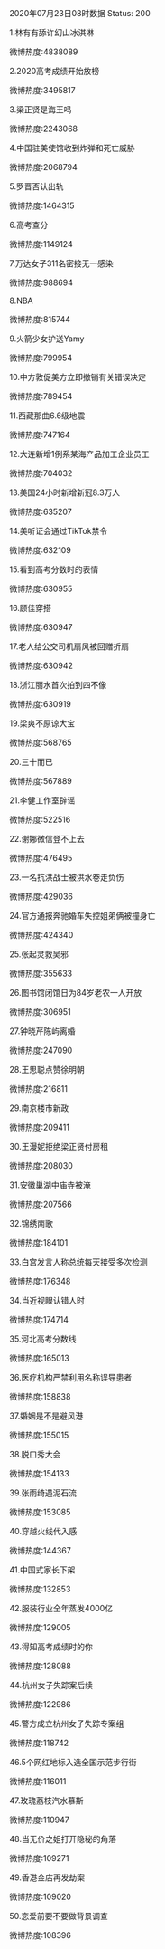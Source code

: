 2020年07月23日08时数据
Status: 200

1.林有有舔许幻山冰淇淋

微博热度:4838089

2.2020高考成绩开始放榜

微博热度:3495817

3.梁正贤是海王吗

微博热度:2243068

4.中国驻美使馆收到炸弹和死亡威胁

微博热度:2068794

5.罗晋否认出轨

微博热度:1464315

6.高考查分

微博热度:1149124

7.万达女子311名密接无一感染

微博热度:988694

8.NBA

微博热度:815744

9.火箭少女护送Yamy

微博热度:799954

10.中方敦促美方立即撤销有关错误决定

微博热度:789454

11.西藏那曲6.6级地震

微博热度:747164

12.大连新增1例系某海产品加工企业员工

微博热度:704032

13.美国24小时新增新冠8.3万人

微博热度:635207

14.美听证会通过TikTok禁令

微博热度:632109

15.看到高考分数时的表情

微博热度:630955

16.顾佳穿搭

微博热度:630947

17.老人给公交司机扇风被回赠折扇

微博热度:630942

18.浙江丽水首次拍到四不像

微博热度:630919

19.梁爽不原谅大宝

微博热度:568765

20.三十而已

微博热度:567889

21.李健工作室辟谣

微博热度:522516

22.谢娜微信登不上去

微博热度:476495

23.一名抗洪战士被洪水卷走负伤

微博热度:429036

24.官方通报奔驰婚车失控姐弟俩被撞身亡

微博热度:424340

25.张起灵救吴邪

微博热度:355633

26.图书馆闭馆日为84岁老农一人开放

微博热度:306951

27.钟晓芹陈屿离婚

微博热度:247090

28.王思聪点赞徐明朝

微博热度:216811

29.南京楼市新政

微博热度:209411

30.王漫妮拒绝梁正贤付房租

微博热度:208030

31.安徽巢湖中庙寺被淹

微博热度:207566

32.锦绣南歌

微博热度:184101

33.白宫发言人称总统每天接受多次检测

微博热度:176348

34.当近视眼认错人时

微博热度:174714

35.河北高考分数线

微博热度:165013

36.医疗机构严禁利用名称误导患者

微博热度:158838

37.婚姻是不是避风港

微博热度:155015

38.脱口秀大会

微博热度:154133

39.张雨绮遇泥石流

微博热度:153085

40.穿越火线代入感

微博热度:144367

41.中国式家长下架

微博热度:132853

42.服装行业全年蒸发4000亿

微博热度:129005

43.得知高考成绩时的你

微博热度:128088

44.杭州女子失踪案后续

微博热度:122986

45.警方成立杭州女子失踪专案组

微博热度:118742

46.5个网红地标入选全国示范步行街

微博热度:116011

47.玫瑰荔枝汽水慕斯

微博热度:110947

48.当无价之姐打开隐秘的角落

微博热度:109271

49.香港金店再发劫案

微博热度:109020

50.恋爱前要不要做背景调查

微博热度:108396

